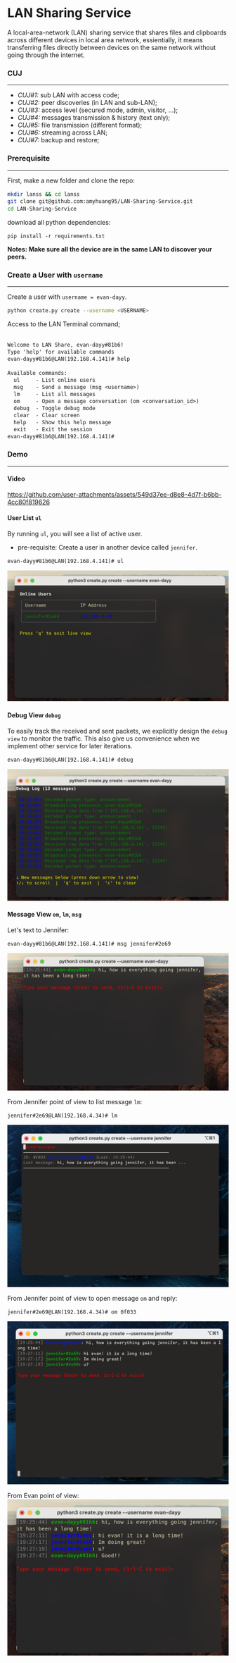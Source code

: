 # LAN Sharing Service
A local-area-network (LAN) sharing service that shares files and clipboards across different devices in local area network, essientially, it means transferring files directly between devices on the same network without going through the internet. 

### CUJ
---
- *CUJ#1:* sub LAN with access code;
- *CUJ#2:* peer discoveries (in LAN and sub-LAN);
- *CUJ#3:* access level (secured mode, admin, visitor, ...);
- *CUJ#4:* messages transmission & history (text only);
- *CUJ#5:* file transmission (different format);
- *CUJ#6:* streaming across LAN;
- *CUJ#7:* backup and restore;

### Prerequisite
---
First, make a new folder and clone the repo:
```sh
mkdir lanss && cd lanss
git clone git@github.com:amyhuang95/LAN-Sharing-Service.git
cd LAN-Sharing-Service
```

download all python dependencies:

```
pip install -r requirements.txt
```
**Notes: Make sure all the device are in the same LAN to discover your peers.**

### Create a User with `username`
---
Create a user with `username = evan-dayy`.
```sh
python create.py create --username <USERNAME>
```

Access to the LAN Terminal command;
```

Welcome to LAN Share, evan-dayy#81b6!
Type 'help' for available commands
evan-dayy#81b6@LAN(192.168.4.141)# help

Available commands:
  ul     - List online users
  msg    - Send a message (msg <username>)
  lm     - List all messages
  om     - Open a message conversation (om <conversation_id>)
  debug  - Toggle debug mode
  clear  - Clear screen
  help   - Show this help message
  exit   - Exit the session
evan-dayy#81b6@LAN(192.168.4.141)#

```

### Demo
---
#### Video 

https://github.com/user-attachments/assets/549d37ee-d8e8-4d7f-b6bb-4cc80f819626


#### User List `ul`
By running `ul`, you will see a list of active user.

- pre-requisite: Create a user in another device called `jennifer`.
 
```
evan-dayy#81b6@LAN(192.168.4.141)# ul
```
![Local Image](assets/user_list.png)


#### Debug View `debug`

To easily track the received and sent packets, we explicitly design the `debug view` to monitor the traffic. This also give us convenience when we implement other service for later iterations.

```
evan-dayy#81b6@LAN(192.168.4.141)# debug
```
![Local Image](assets/debug_view.png)


#### Message View `om`, `lm`, `msg`
Let's text to Jennifer:
```
evan-dayy#81b6@LAN(192.168.4.141)# msg jennifer#2e69
```
![Local Image](assets/message_u1.png)

From Jennifer point of view to list message `lm`:
```
jennifer#2e69@LAN(192.168.4.34)# lm
```
![Local Image](assets/message_u2.png)

From Jennifer point of view to open message `om` and reply:
```
jennifer#2e69@LAN(192.168.4.34)# om 0f033
```
![Local Image](assets/message_u3.png)

From Evan point of view:
![Local Image](assets/message_u4.png)
